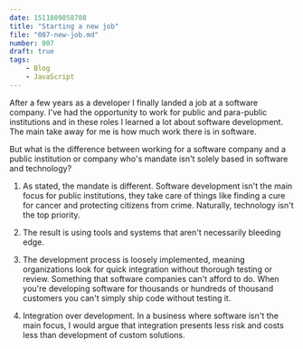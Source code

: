 ```yaml
---
date: 1511809858708
title: "Starting a new job"
file: "007-new-job.md"
number: 007
draft: true
tags: 
    - Blog
    - JavaScript
---
```


After a few years as a developer I finally landed a job at a software company. I've had the opportunity to work for public and para-public institutions and in these roles I learned a lot about software development. The main take away for me is how much work there is in software. 

But what is the difference between working for a software company and a public institution or company who's mandate isn't solely based in software and technology?

1. As stated, the mandate is different. Software development isn't the main focus for public institutions, they take care of things like finding a cure for cancer and protecting citizens from crime. Naturally, technology isn't the top priority.

2. The result is using tools and systems that aren't necessarily bleeding edge. 

3. The development process is loosely implemented, meaning organizations look for quick integration without thorough testing or review. Something that software companies can't afford to do. When you're developing software for thousands or hundreds of thousand customers you can't simply ship code without testing it.

4. Integration over development. In a business where software isn't the main focus, I would argue that integration presents less risk and costs less than development of custom solutions. 